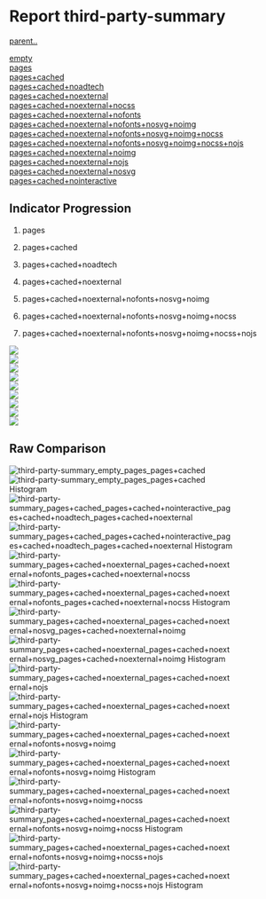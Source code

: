 # Report third-party-summary

[parent..](./..)  

[empty](./empty/)  
[pages](./pages/)  
[pages+cached](./pages+cached/)  
[pages+cached+noadtech](./pages+cached+noadtech/)  
[pages+cached+noexternal](./pages+cached+noexternal/)  
[pages+cached+noexternal+nocss](./pages+cached+noexternal+nocss/)  
[pages+cached+noexternal+nofonts](./pages+cached+noexternal+nofonts/)  
[pages+cached+noexternal+nofonts+nosvg+noimg](./pages+cached+noexternal+nofonts+nosvg+noimg/)  
[pages+cached+noexternal+nofonts+nosvg+noimg+nocss](./pages+cached+noexternal+nofonts+nosvg+noimg+nocss/)  
[pages+cached+noexternal+nofonts+nosvg+noimg+nocss+nojs](./pages+cached+noexternal+nofonts+nosvg+noimg+nocss+nojs/)  
[pages+cached+noexternal+noimg](./pages+cached+noexternal+noimg/)  
[pages+cached+noexternal+nojs](./pages+cached+noexternal+nojs/)  
[pages+cached+noexternal+nosvg](./pages+cached+noexternal+nosvg/)  
[pages+cached+nointeractive](./pages+cached+nointeractive/)  

## Indicator Progression

1. pages

2. pages+cached

3. pages+cached+noadtech

4. pages+cached+noexternal

5. pages+cached+noexternal+nofonts+nosvg+noimg

6. pages+cached+noexternal+nofonts+nosvg+noimg+nocss

7. pages+cached+noexternal+nofonts+nosvg+noimg+nocss+nojs



![](./progession_score:mean_score:median.png)  
![](./progession_mean_median.png)  
![](./progession_min_max.png)  
![](./progession_range_p90range.png)  
![](./progession_stddev_p90stddev_skewness.png)  
![](./progession_eccentricity_p90eccentricity.png)  
![](./progession_quanta_p90quanta.png)  
![](./progession_quantaRatio_p90quantaRatio.png)  
![](./progession_outlandishness.png)  

## Raw Comparison

![third-party-summary_empty_pages_pages+cached](./third-party-summary_empty_pages_pages+cached.png)  
![third-party-summary_empty_pages_pages+cached Histogram](./third-party-summary_empty_pages_pages+cached+hist.png)  
![third-party-summary_pages+cached_pages+cached+nointeractive_pages+cached+noadtech_pages+cached+noexternal](./third-party-summary_pages+cached_pages+cached+nointeractive_pages+cached+noadtech_pages+cached+noexternal.png)  
![third-party-summary_pages+cached_pages+cached+nointeractive_pages+cached+noadtech_pages+cached+noexternal Histogram](./third-party-summary_pages+cached_pages+cached+nointeractive_pages+cached+noadtech_pages+cached+noexternal+hist.png)  
![third-party-summary_pages+cached+noexternal_pages+cached+noexternal+nofonts_pages+cached+noexternal+nocss](./third-party-summary_pages+cached+noexternal_pages+cached+noexternal+nofonts_pages+cached+noexternal+nocss.png)  
![third-party-summary_pages+cached+noexternal_pages+cached+noexternal+nofonts_pages+cached+noexternal+nocss Histogram](./third-party-summary_pages+cached+noexternal_pages+cached+noexternal+nofonts_pages+cached+noexternal+nocss+hist.png)  
![third-party-summary_pages+cached+noexternal_pages+cached+noexternal+nosvg_pages+cached+noexternal+noimg](./third-party-summary_pages+cached+noexternal_pages+cached+noexternal+nosvg_pages+cached+noexternal+noimg.png)  
![third-party-summary_pages+cached+noexternal_pages+cached+noexternal+nosvg_pages+cached+noexternal+noimg Histogram](./third-party-summary_pages+cached+noexternal_pages+cached+noexternal+nosvg_pages+cached+noexternal+noimg+hist.png)  
![third-party-summary_pages+cached+noexternal_pages+cached+noexternal+nojs](./third-party-summary_pages+cached+noexternal_pages+cached+noexternal+nojs.png)  
![third-party-summary_pages+cached+noexternal_pages+cached+noexternal+nojs Histogram](./third-party-summary_pages+cached+noexternal_pages+cached+noexternal+nojs+hist.png)  
![third-party-summary_pages+cached+noexternal_pages+cached+noexternal+nofonts+nosvg+noimg](./third-party-summary_pages+cached+noexternal_pages+cached+noexternal+nofonts+nosvg+noimg.png)  
![third-party-summary_pages+cached+noexternal_pages+cached+noexternal+nofonts+nosvg+noimg Histogram](./third-party-summary_pages+cached+noexternal_pages+cached+noexternal+nofonts+nosvg+noimg+hist.png)  
![third-party-summary_pages+cached+noexternal_pages+cached+noexternal+nofonts+nosvg+noimg+nocss](./third-party-summary_pages+cached+noexternal_pages+cached+noexternal+nofonts+nosvg+noimg+nocss.png)  
![third-party-summary_pages+cached+noexternal_pages+cached+noexternal+nofonts+nosvg+noimg+nocss Histogram](./third-party-summary_pages+cached+noexternal_pages+cached+noexternal+nofonts+nosvg+noimg+nocss+hist.png)  
![third-party-summary_pages+cached+noexternal_pages+cached+noexternal+nofonts+nosvg+noimg+nocss+nojs](./third-party-summary_pages+cached+noexternal_pages+cached+noexternal+nofonts+nosvg+noimg+nocss+nojs.png)  
![third-party-summary_pages+cached+noexternal_pages+cached+noexternal+nofonts+nosvg+noimg+nocss+nojs Histogram](./third-party-summary_pages+cached+noexternal_pages+cached+noexternal+nofonts+nosvg+noimg+nocss+nojs+hist.png)  

<style>
  img {
    max-width: 80%;
  }
</style>
      
